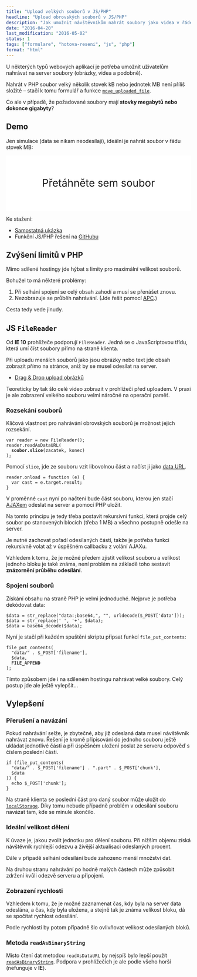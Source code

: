 ```yaml
---
title: "Upload velkých souborů v JS/PHP"
headline: "Upload obrovských souborů v JS/PHP"
description: "Jak umožnit návštěvníkům nahrát soubory jako videa v řádech MB/GB s progress barem."
date: "2016-04-20"
last_modification: "2016-05-02"
status: 1
tags: ["formulare", "hotova-reseni", "js", "php"]
format: "html"
---
```


<p>U některých typů webových aplikací je potřeba umožnit uživatelům nahrávat na server soubory (obrázky, videa a podobně).</p>



<p>Nahrát v PHP soubor velký několik stovek kB nebo jednotek MB není příliš složité – stačí k tomu formulář a funkce <a href="http://php.net/manual/en/function.move-uploaded-file.php"><code>move_uploaded_file</code></a>.</p>

<p>Co ale v případě, že požadované soubory mají <b>stovky megabytů nebo dokonce gigabyty</b>?</p>



<h2 id="demo">Demo</h2>


<p>Jen simulace (data se nikam neodesílají), ideální je nahrát soubor v řádu stovek MB:</p>

<div class="live no-source">
<div class="upload">
    <div id="upload" ondrop="runUpload(event)">
    	Přetáhněte sem soubor
    </div>
    <div class="upload-info">
        <div id="upload-fileinfo"></div>
	    <div id="upload-text"></div>
        <div id="upload-stav"></div>
	</div>
</div>
</div>

<p>Ke stažení:</p>

<div class="external-content">
  <ul>
    <li><a href="https://kod.djpw.cz/rnxb">Samostatná ukázka</a></li>
    <li>Funkční JS/PHP řešení na <a href="https://github.com/Jahoda/upload">GitHubu</a></li>
  </ul>
</div>


<h2 id="limity">Zvýšení limitů v PHP</h2>


<p>Mimo sdílené hostingy jde hýbat s limity pro maximální velikost souborů.</p>

<p>Bohužel to má některé problémy:</p>

<ol>
  <li>Při selhání spojení se celý obsah zahodí a musí se přenášet znovu.</li>
  
  <li>Nezobrazuje se průběh nahrávání. (Jde řešit pomocí <a href="http://php.vrana.cz/zobrazeni-prubehu-uploadu-prakticky.php">APC</a>.)</li>
</ol>

<p>Cesta tedy vede jinudy.</p>



<h2 id="filereader">JS <code>FileReader</code></h2>

<p>Od <b>IE 10</b> prohlížeče podporují <code>FileReader</code>. Jedná se o JavaScriptovou třídu, která umí číst soubory přímo na straně klienta.</p>


<p>Při uploadu menších souborů jako jsou obrázky nebo text jde obsah zobrazit přímo na stránce, aniž by se musel odesílat na server.</p>


<div class="internal-content">
  <ul>
    <li><a href="/upload">Drag &amp; Drop upload obrázků</a></li>
  </ul>
</div>

<p>Teoreticky by tak šlo celé video zobrazit v prohlížeči před uploadem. V praxi je ale zobrazení velkého souboru velmi náročné na operační paměť.</p>





<h3 id="rozsekani">Rozsekání souborů</h3>

<p>Klíčová vlastnost pro nahrávání obrovských souborů je možnost jejich rozsekání.</p>




<pre><code>var reader = new FileReader();
reader.readAsDataURL(
  <b>soubor.slice</b>(zacatek, konec)
);</code></pre>








<p>Pomocí <code>slice</code>, jde ze souboru vzít libovolnou část a načíst ji jako <a href="/data-uri">data URL</a>.</p>

<pre><code>reader.onload = function (e) {
  var cast = e.target.result;
}</code></pre>







<p>V proměnné <code>cast</code> nyní po načtení bude část souboru, kterou jen stačí <a href="/ajax">AJAXem</a> odeslat na server a pomocí PHP uložit.</p>

<p>Na tomto principu je tedy třeba postavit rekursivní funkci, která projde celý soubor po stanovených blocích (třeba 1 MB) a všechno postupně odešle na server.</p>

<p>Je nutné zachovat pořadí odesílaných částí, takže je potřeba funkci rekursivně volat až v úspěšném callbacku z volání AJAXu.</p>

<p>Vzhledem k tomu, že je možné předem zjistit velikost souboru a velikost jednoho bloku je také známa, není problém na základě toho sestavit <b>znázornění průběhu odesílání</b>.</p>




<h3 id="spojeni">Spojení souborů</h3>

<p>Získání obsahu na straně PHP je velmi jednoduché. Nejprve je potřeba dekódovat data:</p>


<pre><code>$data = str_replace("data:;base64,", "", urldecode($_POST['data']));
$data = str_replace(' ', '+', $data);
$data = base64_decode($data);</code></pre>









<p>Nyní je stačí při každém spuštění skriptu připsat funkcí <code>file_put_contents</code>:</p>


<pre><code>file_put_contents(
  "data/" . $_POST['filename'], 
  $data, 
  <b>FILE_APPEND</b>
);</code></pre>








<p>Tímto způsobem jde i na sdíleném hostingu nahrávat velké soubory. Celý postup jde ale ještě vylepšit…</p>



<h2 id="vylepseni">Vylepšení</h2>


<h3 id="preruseni">Přerušení a navázání</h3>

<p>Pokud nahrávání selže, je zbytečné, aby již odeslaná data musel návštěvník nahrávat znovu. Řešení je kromě připisování do jednoho souboru ještě ukládat jednotlivé části a při úspěšném uložení poslat ze serveru odpověď s číslem poslední části.</p>


<pre><code>if (file_put_contents(
  "data/" . $_POST['filename'] . ".part" . $_POST['chunk'], 
  $data
)) {
  echo $_POST['chunk'];
}</code></pre>










<p>Na straně klienta se poslední část pro daný soubor může uložit do <a href="/localstorage"><code>localStorage</code></a>. Díky tomu nebude případně problém v odesílání souboru navázat tam, kde se minule skončilo.</p>



<h3 id="velikost-bloku">Ideální velikost dělení</h3>



<p>K úvaze je, jakou zvolit jednotku pro dělení souboru. Při nižším objemu získá návštěvník rychlejší odezvu a živější aktualisaci odeslaných procent.</p>

<p>Dále v případě selhání odesílání bude zahozeno menší množství dat.</p>


<p>Na druhou stranu nahrávání po hodně malých částech může způsobit zdržení kvůli odezvě serveru a připojení.</p>



<h3 id="rychlost">Zobrazení rychlosti</h3>

<p>Vzhledem k tomu, že je možné zaznamenat čas, kdy byla na server data odeslána, a čas, kdy byla uložena, a stejně tak je známa velikost bloku, dá se spočítat rychlost odesílání.</p>


<p>Podle rychlosti by potom případně šlo ovlivňovat velikost odesílaných bloků.</p>




<h3 id="readAsBinaryString">Metoda <code>readAsBinaryString</code></h3>

<p>Místo čtení dat metodou <code>readAsDataURL</code> by nejspíš bylo lepší použít <a href="https://developer.mozilla.org/en-US/docs/Web/API/FileReader/readAsBinaryString"><code>readAsBinaryString</code></a>. Podpora v prohlížečích je ale podle všeho horší (nefunguje v <b>IE</b>).</p>


<style>
.upload {
    background: #fff;
}
#upload {
    line-height: 150px;
    text-align: center;
    font-size: 200%;
}
#upload-stav {
	background: #1081DD;
	height: 1em;
	width: 0;
	transition: .2s width;
	position: absolute;
	bottom: 0;
}
.upload-info {
    position: relative;
}
#upload-text,
#upload-fileinfo {
    text-align: center;
    position: relative;
    z-index: 1;
}
</style>
<script>
function prevent(e) {
    e = e || event;
    e.preventDefault();
}

window.addEventListener("dragover", prevent, false);
window.addEventListener("drop", prevent, false);

var chunk = 0;
var uploadStav = document.getElementById("upload-stav");
var uploadText = document.getElementById("upload-text");
var uploadFileInfo = document.getElementById("upload-fileinfo");
  
function runUpload(e) {
    var files = e.dataTransfer.files;
    file = files[0];
    uploadFileInfo.innerHTML = file.name + "<br>";
    uploadFileInfo.innerHTML+= Math.round(file.size / 1000 / 1000) + " MB";
    chunk = 0;
    uploadText.innerHTML = "";
    uploadText.style.background = "";
    loadFile(file);
}

function loadFile(file) {
	var chunkSize = 1000 * 1000; // Velikost jedné části
	var chunks = Math.ceil(file.size / chunkSize);
    var reader = new FileReader();

	var start, end;
    start = chunk * chunkSize;
    if (start > file.size) {
        start = end + 1;
    }
    end = start + (chunkSize) >= file.size ? file.size : start + (chunkSize);

    reader.onload = function (e) {
    	// Ve sliceData je část souboru k odeslání AJAXem na server
    	var sliceData = e.target.result;
    	
    	// Jen výpis obsahu do stránky, že to funguje
    	uploadStav.style.width = chunk / chunks * 100  + "%";
    	uploadText.innerHTML = Math.round(chunk / chunks * 100)  + " %";

        chunk++;
        if (chunk <= chunks) {
        	loadFile(file);	        	
        }
        else {
            uploadText.innerHTML = "Hotovo";
            uploadText.style.background = "lightgreen";
        }
    };
    reader.readAsDataURL(file.slice(start, end));    
}  
</script>